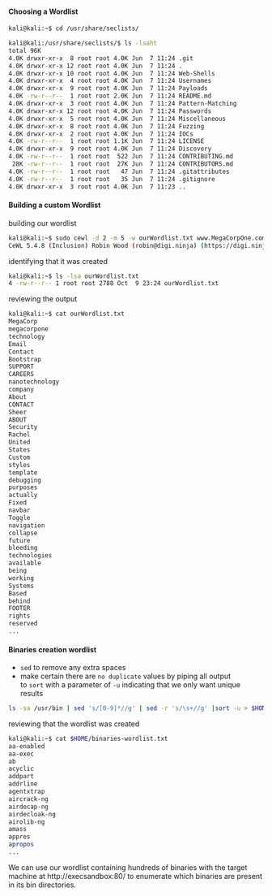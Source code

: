 
#### Choosing a Wordlist

```bash
kali@kali:~$ cd /usr/share/seclists/

kali@kali:/usr/share/seclists/$ ls -lsaht
total 96K
4.0K drwxr-xr-x  8 root root 4.0K Jun  7 11:24 .git
4.0K drwxr-xr-x 12 root root 4.0K Jun  7 11:24 .
4.0K drwxr-xr-x 10 root root 4.0K Jun  7 11:24 Web-Shells
4.0K drwxr-xr-x  4 root root 4.0K Jun  7 11:24 Usernames
4.0K drwxr-xr-x  9 root root 4.0K Jun  7 11:24 Payloads
4.0K -rw-r--r--  1 root root 2.0K Jun  7 11:24 README.md
4.0K drwxr-xr-x  3 root root 4.0K Jun  7 11:24 Pattern-Matching
4.0K drwxr-xr-x 12 root root 4.0K Jun  7 11:24 Passwords
4.0K drwxr-xr-x  5 root root 4.0K Jun  7 11:24 Miscellaneous
4.0K drwxr-xr-x  8 root root 4.0K Jun  7 11:24 Fuzzing
4.0K drwxr-xr-x  2 root root 4.0K Jun  7 11:24 IOCs
4.0K -rw-r--r--  1 root root 1.1K Jun  7 11:24 LICENSE
4.0K drwxr-xr-x  9 root root 4.0K Jun  7 11:24 Discovery
4.0K -rw-r--r--  1 root root  522 Jun  7 11:24 CONTRIBUTING.md
 28K -rw-r--r--  1 root root  27K Jun  7 11:24 CONTRIBUTORS.md
4.0K -rw-r--r--  1 root root   47 Jun  7 11:24 .gitattributes
4.0K -rw-r--r--  1 root root   35 Jun  7 11:24 .gitignore
4.0K drwxr-xr-x  3 root root 4.0K Jun  7 11:23 ..
```

#### Building a custom Wordlist

building our wordlist
```bash
kali@kali:~$ sudo cewl -d 2 -m 5 -w ourWordlist.txt www.MegaCorpOne.com
CeWL 5.4.8 (Inclusion) Robin Wood (robin@digi.ninja) (https://digi.ninja/)
```
identifying that it was created
```bash
kali@kali:~$ ls -lsa ourWordlist.txt
4 -rw-r--r-- 1 root root 2788 Oct  9 23:24 ourWordlist.txt
```
reviewing the output
```bash
kali@kali:~$ cat ourWordlist.txt
MegaCorp
megacorpone
technology
Email
Contact
Bootstrap
SUPPORT
CAREERS
nanotechnology
company
About
CONTACT
Sheer
ABOUT
Security
Rachel
United
States
Custom
styles
template
debugging
purposes
actually
Fixed
navbar
Toggle
navigation
collapse
future
bleeding
technologies
available
being
working
Systems
Based
behind
FOOTER
rights
reserved
...
```

#### Binaries creation wordlist

- `sed` to remove any extra spaces
-  make certain there are `no duplicate` values by piping all output to `sort` with a parameter of `-u` indicating that we only want unique results
```bash
ls -sa /usr/bin | sed 's/[0-9]*//g' | sed -r 's/\s+//g' |sort -u > $HOME/binaries-wordlist.txt
```
reviewing that the wordlist was created
```bash
kali@kali:~$ cat $HOME/binaries-wordlist.txt 
aa-enabled
aa-exec
ab
acyclic
addpart
addrline
agentxtrap
aircrack-ng
airdecap-ng
airdecloak-ng
airolib-ng
amass
appres
apropos
...
```
We can use our wordlist containing hundreds of binaries with the target machine at http://execsandbox:80/ to enumerate which binaries are present in its bin directories.